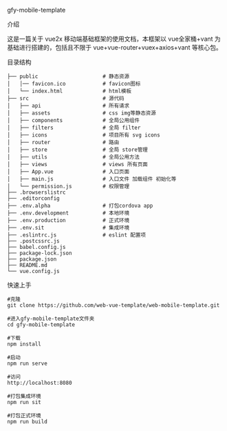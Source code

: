 gfy-mobile-template

介绍

这是一篇关于 vue2x 移动端基础框架的使用文档，本框架以 vue全家桶+vant 为基础进行搭建的，包括且不限于 vue+vue-router+vuex+axios+vant 等核心包。

目录结构

    ├── public                     # 静态资源
    │   │── favicon.ico            # favicon图标
    │   └── index.html             # html模板
    ├── src						   # 源代码
    │   ├── api                    # 所有请求
    │   ├── assets                 # css img等静态资源
    │   ├── components             # 全局公用组件             
    │   ├── filters                # 全局 filter
    │   ├── icons                  # 项目所有 svg icons
    │   ├── router                 # 路由
    │   ├── store                  # 全局 store管理
    │   ├── utils                  # 全局公用方法
    │   ├── views                  # views 所有页面
    │   ├── App.vue                # 入口页面
    │   ├── main.js                # 入口文件 加载组件 初始化等
    │   └── permission.js          # 权限管理
    ├── .browserslistrc
    ├── .editorconfig
    ├── .env.alpha                 # 打包cordova app
    ├── .env.development           # 本地环境
    ├── .env.production            # 正式环境
    ├── .env.sit                   # 集成环境
    ├── .eslintrc.js               # eslint 配置项
    ├── .postcssrc.js
    ├── babel.config.js
    ├── package-lock.json
    ├── package.json
    ├── README.md
    └── vue.config.js

快速上手

    #克隆
    git clone https://github.com/web-vue-template/web-mobile-template.git
    
    #进入gfy-mobile-template文件夹
    cd gfy-mobile-template
    
    #下载
    npm install
    
    #启动
    npm run serve
    
    #访问
    http://localhost:8080
    
    #打包集成环境
    npm run sit
    
    #打包正式环境
    npm run build


